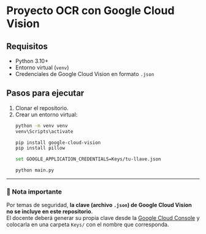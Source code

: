 # Proyecto OCR con Google Cloud Vision

## Requisitos
- Python 3.10+
- Entorno virtual (`venv`)
- Credenciales de Google Cloud Vision en formato `.json`

## Pasos para ejecutar
1. Clonar el repositorio.
2. Crear un entorno virtual:
   ```bash
   python -m venv venv
   venv\Scripts\activate 

   pip install google-cloud-vision
   pip install pillow

   set GOOGLE_APPLICATION_CREDENTIALS=Keys/tu-llave.json   

   python main.py


---

### 🔑 Nota importante
Por temas de seguridad, **la clave (archivo `.json`) de Google Cloud Vision no se incluye en este repositorio**.  
El docente deberá generar su propia clave desde la [Google Cloud Console](https://console.cloud.google.com/) y colocarla en una carpeta `Keys/` con el nombre que corresponda.  

